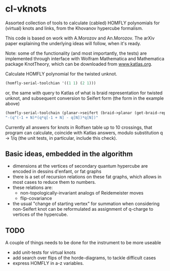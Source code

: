 cl-vknots
=========

Assorted collection of tools to calculate (cabled) HOMFLY polynomials for (virtual) knots
and links, from the Khovanov hypercube formalism.

This code is based on  work with A.Morozov and An.Morozov. The arXiv paper explaining
the underlying ideas will follow, when it's ready.

Note: some of the functionality (and most importantly, the tests) are implemented through
interface with Wolfram Mathematica and Mathematica package KnotTheory, which can be
downloaded from www.katlas.org.

Calculate HOMFLY polynomial for the twisted unknot.
```lisp
(homfly-serial-toolchian '((1 1) (2 1)))
```

or, the same with query to Katlas of what is braid representation for twisted unknot,
and subsequent conversion to Seifert form (the form in the example above)
```lisp
(homfly-serial-toolchain (planar->seifert (braid->planar (get-braid-rep1 (wm-torus-knot 1 2)))))
"-(q^(-1 + N)*(q*q[-1 + N] - q[N])*q[N])"			 
```

Currently all answers for knots in Rolfsen table up to 10 crossings, that program can calculate,
coincide with Katlas answers, modulo substitution q -> 1/q (the unit tests, in particular, include this check).


Basic ideas, embedded in the algorithm
--------------------------------------

  * dimensions at the vertices of secondary quantum hypercube are encoded in dessins d'enfant,
    or fat graphs
  * there is a set of recursion relations on these fat graphs, which allows in most cases
    to reduce them to numbers.
  * these relations are:
    * non-topologically-invariant analogs of Reidemeister moves
    * flip-covariance
  * the usual "change of starting vertex" for summation when considering non-Seifert knot
    can be reformulated as assignment of q-charge to vertices of the hypercube.


TODO
----

  A couple of things needs to be done for the instrument to be more useable

  * add unit-tests for virtual knots
  * add search over flips of the horde-diagrams, to tackle difficult cases
  * express HOMFLY in a-z variables.